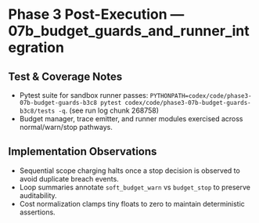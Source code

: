 # Phase 3 Post-Execution — 07b_budget_guards_and_runner_integration

## Test & Coverage Notes
- Pytest suite for sandbox runner passes: `PYTHONPATH=codex/code/phase3-07b-budget-guards-b3c8 pytest codex/code/phase3-07b-budget-guards-b3c8/tests -q`. (see run log chunk 268758)
- Budget manager, trace emitter, and runner modules exercised across normal/warn/stop pathways.

## Implementation Observations
- Sequential scope charging halts once a stop decision is observed to avoid duplicate breach events.
- Loop summaries annotate `soft_budget_warn` vs `budget_stop` to preserve auditability.
- Cost normalization clamps tiny floats to zero to maintain deterministic assertions.

